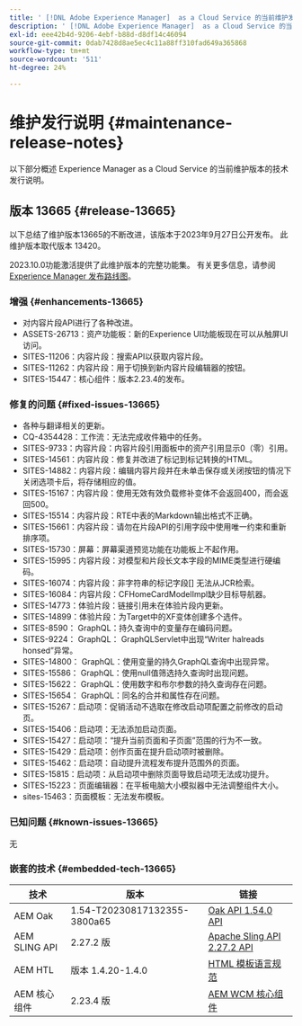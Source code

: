 ```yaml
---
title: ' [!DNL Adobe Experience Manager]  as a Cloud Service 的当前维护发行说明。'
description: ' [!DNL Adobe Experience Manager]  as a Cloud Service 的当前维护发行说明。'
exl-id: eee42b4d-9206-4ebf-b88d-d8df14c46094
source-git-commit: 0dab7428d8ae5ec4c11a88ff310fad649a365868
workflow-type: tm+mt
source-wordcount: '511'
ht-degree: 24%

---
```


# 维护发行说明 {#maintenance-release-notes}

以下部分概述 Experience Manager as a Cloud Service 的当前维护版本的技术发行说明。

## 版本 13665 {#release-13665}

以下总结了维护版本13665的不断改进，该版本于2023年9月27日公开发布。 此维护版本取代版本 13420。

2023.10.0功能激活提供了此维护版本的完整功能集。 有关更多信息，请参阅[ Experience Manager 发布路线图](https://experienceleague.adobe.com/docs/experience-manager-release-information/aem-release-updates/update-releases-roadmap.html)。

### 增强 {#enhancements-13665}

* 对内容片段API进行了各种改进。
* ASSETS-26713：资产功能板：新的Experience UI功能板现在可以从触屏UI访问。
* SITES-11206：内容片段：搜索API以获取内容片段。
* SITES-11262：内容片段：用于切换到新内容片段编辑器的按钮。
* SITES-15447：核心组件：版本2.23.4的发布。

### 修复的问题 {#fixed-issues-13665}

* 各种与翻译相关的更新。
* CQ-4354428：工作流：无法完成收件箱中的任务。
* SITES-9733：内容片段：内容片段引用面板中的资产引用显示0（零）引用。
* SITES-14561：内容片段：修复并改进了标记到标记转换的HTML。
* SITES-14882：内容片段：编辑内容片段并在未单击保存或关闭按钮的情况下关闭选项卡后，将存储相应的值。
* SITES-15167：内容片段：使用无效有效负载修补变体不会返回400，而会返回500。
* SITES-15514：内容片段：RTE中表的Markdown输出格式不正确。
* SITES-15661：内容片段：请勿在片段API的引用字段中使用唯一约束和重新排序项。
* SITES-15730：屏幕：屏幕渠道预览功能在功能板上不起作用。
* SITES-15995：内容片段：对模型和片段长文本字段的MIME类型进行硬编码。
* SITES-16074：内容片段：非字符串的标记字段[] 无法从JCR检索。
* SITES-16084：内容片段：CFHomeCardModelImpl缺少目标导航器。
* SITES-14773：体验片段：链接引用未在体验片段内更新。
* SITES-14899：体验片段：为Target中的XF变体创建多个选件。
* SITES-8590： GraphQL：持久查询中的变量存在编码问题。
* SITES-9224： GraphQL： GraphQLServlet中出现“Writer halreads honsed”异常。
* SITES-14800： GraphQL：使用变量的持久GraphQL查询中出现异常。
* SITES-15586： GraphQL：使用null值筛选持久查询时出现问题。
* SITES-15622： GraphQL：使用数字和布尔参数的持久查询存在问题。
* SITES-15654： GraphQL：同名的合并和属性存在问题。
* SITES-15267：启动项：促销活动不选取在修改启动项配置之前修改的启动页。
* SITES-15406：启动项：无法添加启动页面。
* SITES-15427：启动项：“提升当前页面和子页面”范围的行为不一致。
* SITES-15429：启动项：创作页面在提升启动项时被删除。
* SITES-15462：启动项：自动提升流程发布提升范围外的页面。
* SITES-15815：启动项：从启动项中删除页面导致启动项无法成功提升。
* SITES-15223：页面编辑器：在平板电脑大小模拟器中无法调整组件大小。
* sites-15463：页面模板：无法发布模板。

### 已知问题 {#known-issues-13665}

无

### 嵌套的技术 {#embedded-tech-13665}

| 技术 | 版本 | 链接 |
|---|---|---|
| AEM Oak | 1.54-T20230817132355-3800a65 | [Oak API 1.54.0 API](https://www.javadoc.io/doc/org.apache.jackrabbit/oak-api/1.54.0/index.html) |
| AEM SLING API | 2.27.2 版 | [Apache Sling API 2.27.2 API](https://www.javadoc.io/doc/org.apache.sling/org.apache.sling.api/latest/index.html) |
| AEM HTL | 版本 1.4.20-1.4.0 | [HTML 模板语言规范](https://github.com/adobe/htl-spec) |
| AEM 核心组件 | 2.23.4 版 | [AEM WCM 核心组件](https://github.com/adobe/aem-core-wcm-components) |
